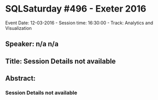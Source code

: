 # SQLSaturday #496 - Exeter 2016
Event Date: 12-03-2016 - Session time: 16:30:00 - Track: Analytics and Visualization
## Speaker: n/a n/a
## Title: Session Details not available
## Abstract:
### Session Details not available
